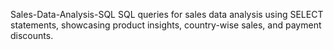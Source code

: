 Sales-Data-Analysis-SQL
SQL queries for sales data analysis using SELECT statements, showcasing product insights, country-wise sales, and payment discounts.
